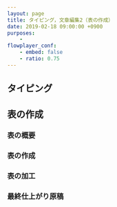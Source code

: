 ```yaml
---
layout: page
title: タイピング，文章編集2（表の作成）
date: 2019-02-18 09:00:00 +0900
purposes:
    - 
flowplayer_conf:
    - embed: false
    - ratio: 0.75
---
```



タイピング
--------------------

表の作成
--------------------

### 表の概要

### 表の作成

### 表の加工

### 最終仕上がり原稿